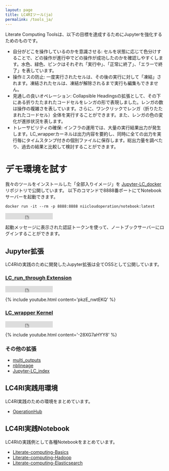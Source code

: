 ```yaml
---
layout: page
title: LC4RIツール(ja)
permalink: /tools_ja/
---
```


Literate Computing Toolsは、以下の目標を達成するためにJupyterを強化するためのものです。

- 自分がどこを操作しているのかを意識させる: セルを状態に応じて色分けすることで、どの操作が進行中でどの操作が成功したのかを確認しやすくします。水色、緑色、ピンクはそれぞれ「実行中」、「正常に終了」、「エラーで終了」を表しています。
- 操作ミスの防止: 一度実行されたセルは、その後の実行に対して「凍結」されます。凍結されたセルは、凍結が解除されるまで実行も編集もできません。
- 見通しの良いオペレーション: Collapsible Headingsの拡張として、その下にある折りたたまれたコードセルをレンガの形で表現しました。レンガの数は操作の複雑さを表しています。さらに、ワンクリックでレンガ（折りたたまれたコードセル）全体を実行することができます。また、レンガの色の変化が進捗状況を表します。
- トレーサビリティの確保: インフラの運用では、大量の実行結果出力が発生します。LC_wrapperカーネルは出力内容を要約し、同時に全ての出力を実行毎にタイムスタンプ付きの個別ファイルに保存します。総出力量を調べたり、過去の結果と比較して検討することができます。


# デモ環境を試す

我々のツールをインストールした「全部入りイメージ」を [Jupyter-LC_docker](https://github.com/NII-cloud-operation/Jupyter-LC_docker) リポジトリで公開しています。
以下のコマンドで8888番ポートにてNotebookサーバーを起動できます。

```
docker run -it --rm -p 8888:8888 niicloudoperation/notebook:latest
```

<iframe src="https://ghbtns.com/github-btn.html?user=NII-cloud-operation&repo=Jupyter-LC_docker&type=star&count=true" frameborder="0" scrolling="0" width="150" height="20" title="GitHub"></iframe>

起動メッセージに表示された認証トークンを使って、ノートブックサーバーにログインすることができます。

## Jupyter拡張

LC4RIの実践のために開発したJupyter拡張は全てOSSとして公開しています。

### [LC_run_through Extension](https://github.com/NII-cloud-operation/Jupyter-LC_run_through)

<iframe src="https://ghbtns.com/github-btn.html?user=NII-cloud-operation&repo=Jupyter-LC_run_through&type=star&count=true" frameborder="0" scrolling="0" width="150" height="20" title="GitHub"></iframe>

{% include youtube.html content='pkzE_nwtEKQ' %}

### [LC_wrapper Kernel](https://github.com/NII-cloud-operation/Jupyter-LC_wrapper)

<iframe src="https://ghbtns.com/github-btn.html?user=NII-cloud-operation&repo=Jupyter-LC_wrapper&type=star&count=true" frameborder="0" scrolling="0" width="150" height="20" title="GitHub"></iframe>

{% include youtube.html content='-28XG7aHYY8' %}

### その他の拡張

- [multi_outputs](https://github.com/NII-cloud-operation/Jupyter-multi_outputs)
- [nblineage](https://github.com/NII-cloud-operation/Jupyter-LC_nblineage)
- [Jupyter-LC_index](https://github.com/NII-cloud-operation/Jupyter-LC_index)

## LC4RI実践用環境

LC4RI実践のための環境をまとめています。

- [OperationHub](https://github.com/NII-cloud-operation/OperationHub)

## LC4RI実践Notebook

LC4RIの実践例として各種Notebookをまとめています。

- [Literate-computing-Basics](https://github.com/NII-cloud-operation/Literate-computing-Basics)
- [Literate-computing-Hadoop](https://github.com/NII-cloud-operation/Literate-computing-Hadoop)
- [Literate-computing-Elasticsearch](https://github.com/NII-cloud-operation/Literate-computing-Elasticsearch)
